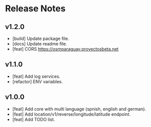 # Release Notes

## v1.2.0

- [build] Update package file.
- [docs] Update readme file.
- [feat] CORS https://osmparaguay.proyectosbeta.net

## v1.1.0

- [feat] Add log services.
- [refactor] ENV variables.

## v1.0.0

- [feat] Add core with multi language (spnish, english and german).
- [feat] Add location/v1/reverse/longitude/latitude endpoint.
- [feat] Add TODO list.

